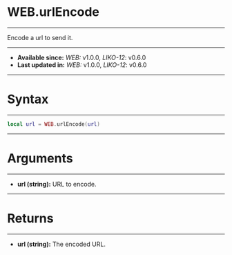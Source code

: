 # WEB.urlEncode
---

Encode a url to send it.

---

* **Available since:** _WEB:_ v1.0.0, _LIKO-12_: v0.6.0
* **Last updated in:** _WEB:_ v1.0.0, _LIKO-12_: v0.6.0

---
# Syntax
---

```lua
local url = WEB.urlEncode(url)
```

---
# Arguments
---

* **url (string):** URL to encode.


---
# Returns
---

* **url (string):** The encoded URL.

